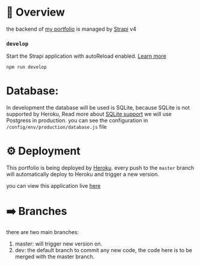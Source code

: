 # 🚀 Overview

the backend of [my portfolio](https://github.com/karambarakat/portfolio) is managed by [Strapi](https://strapi.io/) v4

### `develop`

Start the Strapi application with autoReload enabled. [Learn more](https://docs.strapi.io/developer-docs/latest/developer-resources/cli/CLI.html#strapi-develop)

```
npm run develop
```

# Database:

In development the database will be used is SQLite, because SQLite is not supported by Heroku, Read more about [SQLite support](https://devcenter.heroku.com/articles/sqlite3) we will use Postgress in production. you can see the configuration in `/config/env/production/database.js` file

# ⚙️ Deployment

This portfolio is being deployed by [Heroku](heroku.com). every push to the `master` branch will automatically deploy to Heroku and trigger a new version.

you can view this application live [here](strapi-portfolio-22.herokuapp.com)

# ➡️ Branches

there are two main branches:

1. master: will trigger new version on.
2. dev: the default branch to commit any new code, the code here is to be merged with the master branch.
